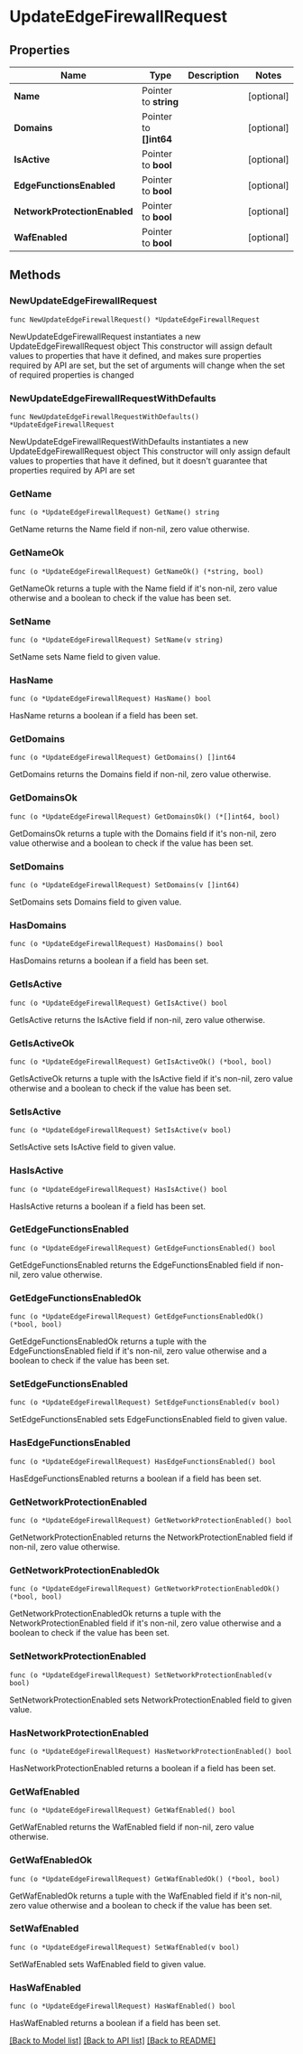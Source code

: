 # UpdateEdgeFirewallRequest

## Properties

Name | Type | Description | Notes
------------ | ------------- | ------------- | -------------
**Name** | Pointer to **string** |  | [optional] 
**Domains** | Pointer to **[]int64** |  | [optional] 
**IsActive** | Pointer to **bool** |  | [optional] 
**EdgeFunctionsEnabled** | Pointer to **bool** |  | [optional] 
**NetworkProtectionEnabled** | Pointer to **bool** |  | [optional] 
**WafEnabled** | Pointer to **bool** |  | [optional] 

## Methods

### NewUpdateEdgeFirewallRequest

`func NewUpdateEdgeFirewallRequest() *UpdateEdgeFirewallRequest`

NewUpdateEdgeFirewallRequest instantiates a new UpdateEdgeFirewallRequest object
This constructor will assign default values to properties that have it defined,
and makes sure properties required by API are set, but the set of arguments
will change when the set of required properties is changed

### NewUpdateEdgeFirewallRequestWithDefaults

`func NewUpdateEdgeFirewallRequestWithDefaults() *UpdateEdgeFirewallRequest`

NewUpdateEdgeFirewallRequestWithDefaults instantiates a new UpdateEdgeFirewallRequest object
This constructor will only assign default values to properties that have it defined,
but it doesn't guarantee that properties required by API are set

### GetName

`func (o *UpdateEdgeFirewallRequest) GetName() string`

GetName returns the Name field if non-nil, zero value otherwise.

### GetNameOk

`func (o *UpdateEdgeFirewallRequest) GetNameOk() (*string, bool)`

GetNameOk returns a tuple with the Name field if it's non-nil, zero value otherwise
and a boolean to check if the value has been set.

### SetName

`func (o *UpdateEdgeFirewallRequest) SetName(v string)`

SetName sets Name field to given value.

### HasName

`func (o *UpdateEdgeFirewallRequest) HasName() bool`

HasName returns a boolean if a field has been set.

### GetDomains

`func (o *UpdateEdgeFirewallRequest) GetDomains() []int64`

GetDomains returns the Domains field if non-nil, zero value otherwise.

### GetDomainsOk

`func (o *UpdateEdgeFirewallRequest) GetDomainsOk() (*[]int64, bool)`

GetDomainsOk returns a tuple with the Domains field if it's non-nil, zero value otherwise
and a boolean to check if the value has been set.

### SetDomains

`func (o *UpdateEdgeFirewallRequest) SetDomains(v []int64)`

SetDomains sets Domains field to given value.

### HasDomains

`func (o *UpdateEdgeFirewallRequest) HasDomains() bool`

HasDomains returns a boolean if a field has been set.

### GetIsActive

`func (o *UpdateEdgeFirewallRequest) GetIsActive() bool`

GetIsActive returns the IsActive field if non-nil, zero value otherwise.

### GetIsActiveOk

`func (o *UpdateEdgeFirewallRequest) GetIsActiveOk() (*bool, bool)`

GetIsActiveOk returns a tuple with the IsActive field if it's non-nil, zero value otherwise
and a boolean to check if the value has been set.

### SetIsActive

`func (o *UpdateEdgeFirewallRequest) SetIsActive(v bool)`

SetIsActive sets IsActive field to given value.

### HasIsActive

`func (o *UpdateEdgeFirewallRequest) HasIsActive() bool`

HasIsActive returns a boolean if a field has been set.

### GetEdgeFunctionsEnabled

`func (o *UpdateEdgeFirewallRequest) GetEdgeFunctionsEnabled() bool`

GetEdgeFunctionsEnabled returns the EdgeFunctionsEnabled field if non-nil, zero value otherwise.

### GetEdgeFunctionsEnabledOk

`func (o *UpdateEdgeFirewallRequest) GetEdgeFunctionsEnabledOk() (*bool, bool)`

GetEdgeFunctionsEnabledOk returns a tuple with the EdgeFunctionsEnabled field if it's non-nil, zero value otherwise
and a boolean to check if the value has been set.

### SetEdgeFunctionsEnabled

`func (o *UpdateEdgeFirewallRequest) SetEdgeFunctionsEnabled(v bool)`

SetEdgeFunctionsEnabled sets EdgeFunctionsEnabled field to given value.

### HasEdgeFunctionsEnabled

`func (o *UpdateEdgeFirewallRequest) HasEdgeFunctionsEnabled() bool`

HasEdgeFunctionsEnabled returns a boolean if a field has been set.

### GetNetworkProtectionEnabled

`func (o *UpdateEdgeFirewallRequest) GetNetworkProtectionEnabled() bool`

GetNetworkProtectionEnabled returns the NetworkProtectionEnabled field if non-nil, zero value otherwise.

### GetNetworkProtectionEnabledOk

`func (o *UpdateEdgeFirewallRequest) GetNetworkProtectionEnabledOk() (*bool, bool)`

GetNetworkProtectionEnabledOk returns a tuple with the NetworkProtectionEnabled field if it's non-nil, zero value otherwise
and a boolean to check if the value has been set.

### SetNetworkProtectionEnabled

`func (o *UpdateEdgeFirewallRequest) SetNetworkProtectionEnabled(v bool)`

SetNetworkProtectionEnabled sets NetworkProtectionEnabled field to given value.

### HasNetworkProtectionEnabled

`func (o *UpdateEdgeFirewallRequest) HasNetworkProtectionEnabled() bool`

HasNetworkProtectionEnabled returns a boolean if a field has been set.

### GetWafEnabled

`func (o *UpdateEdgeFirewallRequest) GetWafEnabled() bool`

GetWafEnabled returns the WafEnabled field if non-nil, zero value otherwise.

### GetWafEnabledOk

`func (o *UpdateEdgeFirewallRequest) GetWafEnabledOk() (*bool, bool)`

GetWafEnabledOk returns a tuple with the WafEnabled field if it's non-nil, zero value otherwise
and a boolean to check if the value has been set.

### SetWafEnabled

`func (o *UpdateEdgeFirewallRequest) SetWafEnabled(v bool)`

SetWafEnabled sets WafEnabled field to given value.

### HasWafEnabled

`func (o *UpdateEdgeFirewallRequest) HasWafEnabled() bool`

HasWafEnabled returns a boolean if a field has been set.


[[Back to Model list]](../README.md#documentation-for-models) [[Back to API list]](../README.md#documentation-for-api-endpoints) [[Back to README]](../README.md)


